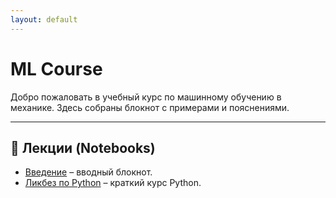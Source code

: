 ```yaml
---
layout: default
---
```


# ML Course

Добро пожаловать в учебный курс по машинному обучению в механике. Здесь собраны блокнот с примерами и пояснениями.

---

## 📘 Лекции (Notebooks)

- [Введение](/notebooks/01_intro.ipynb) – вводный блокнот.
- [Ликбез по Python](/notebooks/02_python.ipynb) – краткий курс Python.

